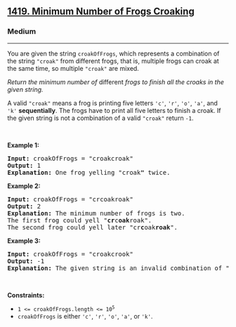 <h2><a href="https://leetcode.com/problems/minimum-number-of-frogs-croaking/">1419. Minimum Number of Frogs Croaking</a></h2><h3>Medium</h3><hr><div><p>You are given the string <code>croakOfFrogs</code>, which represents a combination of the string <code>"croak"</code> from different frogs, that is, multiple frogs can croak at the same time, so multiple <code>"croak"</code> are mixed.</p>

<p><em>Return the minimum number of </em>different<em> frogs to finish all the croaks in the given string.</em></p>

<p>A valid <code>"croak"</code> means a frog is printing five letters <code>'c'</code>, <code>'r'</code>, <code>'o'</code>, <code>'a'</code>, and <code>'k'</code> <strong>sequentially</strong>. The frogs have to print all five letters to finish a croak. If the given string is not a combination of a valid <code>"croak"</code> return <code>-1</code>.</p>

<p>&nbsp;</p>
<p><strong class="example">Example 1:</strong></p>

<pre><strong>Input:</strong> croakOfFrogs = "croakcroak"
<strong>Output:</strong> 1 
<strong>Explanation:</strong> One frog yelling "croak<strong>"</strong> twice.
</pre>

<p><strong class="example">Example 2:</strong></p>

<pre><strong>Input:</strong> croakOfFrogs = "crcoakroak"
<strong>Output:</strong> 2 
<strong>Explanation:</strong> The minimum number of frogs is two. 
The first frog could yell "<strong>cr</strong>c<strong>oak</strong>roak".
The second frog could yell later "cr<strong>c</strong>oak<strong>roak</strong>".
</pre>

<p><strong class="example">Example 3:</strong></p>

<pre><strong>Input:</strong> croakOfFrogs = "croakcrook"
<strong>Output:</strong> -1
<strong>Explanation:</strong> The given string is an invalid combination of "croak<strong>"</strong> from different frogs.
</pre>

<p>&nbsp;</p>
<p><strong>Constraints:</strong></p>

<ul>
	<li><code>1 &lt;= croakOfFrogs.length &lt;= 10<sup>5</sup></code></li>
	<li><code>croakOfFrogs</code> is either <code>'c'</code>, <code>'r'</code>, <code>'o'</code>, <code>'a'</code>, or <code>'k'</code>.</li>
</ul>
</div>